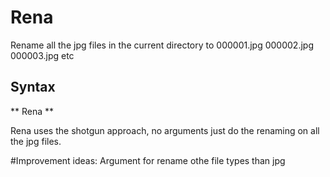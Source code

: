 # Rena
Rename all the jpg files in the current directory to 000001.jpg 000002.jpg 000003.jpg etc
## Syntax
** Rena **

Rena uses the shotgun approach, no arguments just do the renaming on all the jpg files.

#Improvement ideas: 
Argument for rename othe file types than jpg